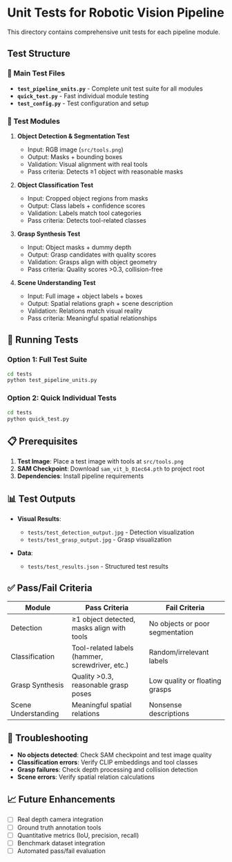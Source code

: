 # Unit Tests for Robotic Vision Pipeline

This directory contains comprehensive unit tests for each pipeline module.

## Test Structure

### 🧪 Main Test Files

- **`test_pipeline_units.py`** - Complete unit test suite for all modules
- **`quick_test.py`** - Fast individual module testing
- **`test_config.py`** - Test configuration and setup

### 📝 Test Modules

1. **Object Detection & Segmentation Test**
   - Input: RGB image (`src/tools.png`)
   - Output: Masks + bounding boxes
   - Validation: Visual alignment with real tools
   - Pass criteria: Detects ≥1 object with reasonable masks

2. **Object Classification Test**
   - Input: Cropped object regions from masks
   - Output: Class labels + confidence scores
   - Validation: Labels match tool categories
   - Pass criteria: Detects tool-related classes

3. **Grasp Synthesis Test**
   - Input: Object masks + dummy depth
   - Output: Grasp candidates with quality scores
   - Validation: Grasps align with object geometry
   - Pass criteria: Quality scores >0.3, collision-free

4. **Scene Understanding Test**
   - Input: Full image + object labels + boxes
   - Output: Spatial relations graph + scene description
   - Validation: Relations match visual reality
   - Pass criteria: Meaningful spatial relationships

## 🚀 Running Tests

### Option 1: Full Test Suite
```bash
cd tests
python test_pipeline_units.py
```

### Option 2: Quick Individual Tests
```bash
cd tests
python quick_test.py
```

## 📋 Prerequisites

1. **Test Image**: Place a test image with tools at `src/tools.png`
2. **SAM Checkpoint**: Download `sam_vit_b_01ec64.pth` to project root
3. **Dependencies**: Install pipeline requirements

## 📊 Test Outputs

- **Visual Results**: 
  - `tests/test_detection_output.jpg` - Detection visualization
  - `tests/test_grasp_output.jpg` - Grasp visualization
  
- **Data**: 
  - `tests/test_results.json` - Structured test results

## ✅ Pass/Fail Criteria

| Module | Pass Criteria | Fail Criteria |
|--------|---------------|---------------|
| Detection | ≥1 object detected, masks align with tools | No objects or poor segmentation |
| Classification | Tool-related labels (hammer, screwdriver, etc.) | Random/irrelevant labels |
| Grasp Synthesis | Quality >0.3, reasonable grasp poses | Low quality or floating grasps |
| Scene Understanding | Meaningful spatial relations | Nonsense descriptions |

## 🔧 Troubleshooting

- **No objects detected**: Check SAM checkpoint and test image quality
- **Classification errors**: Verify CLIP embeddings and tool classes
- **Grasp failures**: Check depth processing and collision detection
- **Scene errors**: Verify spatial relation calculations

## 📈 Future Enhancements

- [ ] Real depth camera integration
- [ ] Ground truth annotation tools
- [ ] Quantitative metrics (IoU, precision, recall)
- [ ] Benchmark dataset integration
- [ ] Automated pass/fail evaluation
